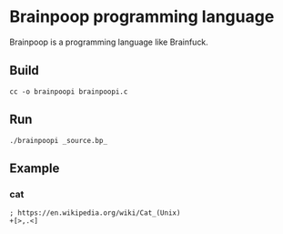 # Brainpoop programming language

Brainpoop is a programming language like Brainfuck.

## Build

```
cc -o brainpoopi brainpoopi.c
```

## Run

```
./brainpoopi _source.bp_
```

## Example

### cat

```
; https://en.wikipedia.org/wiki/Cat_(Unix)
+[>,.<]
```
